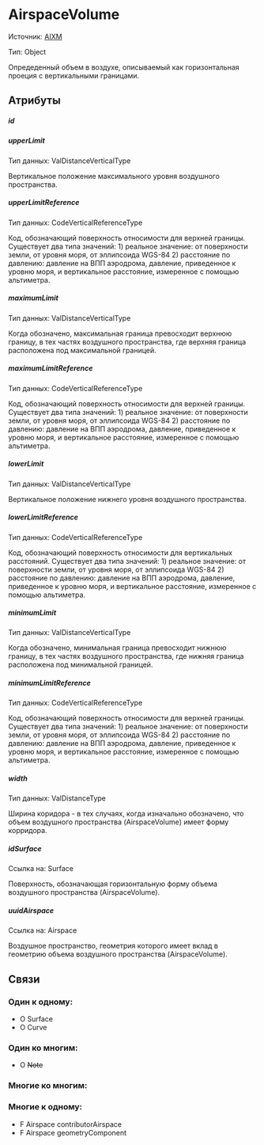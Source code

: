 AirspaceVolume
===============
Источник: [AIXM](https://extranet.eurocontrol.int/http://webprisme.cfmu.eurocontrol.int/aixmwiki_public/bin/view/AIXM/Class_AirspaceVolume)

Тип: Object

Опредеденный объем в воздухе, описываемый как горизонтальная проеция с вертикальными границами.

## Атрибуты

##### id

##### upperLimit
Тип данных: ValDistanceVerticalType

Вертикальное положение максимального уровня воздушного пространства.

##### upperLimitReference
Тип данных: CodeVerticalReferenceType

Код, обозначающий поверхность относимости для верхней границы.
Существует два типа значений: 1) реальное значение: от поверхности земли, от уровня моря, от эллипсоида WGS-84 2) расстояние по давлению: давление на ВПП аэродрома, давление, приведенное к уровню моря, и вертикальное расстояние, измеренное с помощью альтиметра.

##### maximumLimit
Тип данных: ValDistanceVerticalType

Когда обозначено, максимальная граница превосходит верхнюю границу, в тех частях воздушного пространства, где верхняя граница расположена под максимальной границей.

##### maximumLimitReference
Тип данных: CodeVerticalReferenceType

Код, обозначающий поверхность относимости для верхней границы.
Существует два типа значений: 1) реальное значение: от поверхности земли, от уровня моря, от эллипсоида WGS-84 2) расстояние по давлению: давление на ВПП аэродрома, давление, приведенное к уровню моря, и вертикальное расстояние, измеренное с помощью альтиметра.

##### lowerLimit
Тип данных: ValDistanceVerticalType

Вертикальное положение нижнего уровня воздушного пространства.

##### lowerLimitReference
Тип данных: CodeVerticalReferenceType

Код, обозначающий поверхность относимости для вертикальных расстояний.
Существует два типа значений: 1) реальное значение: от поверхности земли, от уровня моря, от эллипсоида WGS-84 2) расстояние по давлению: давление на ВПП аэродрома, давление, приведенное к уровню моря, и вертикальное расстояние, измеренное с помощью альтиметра.

##### minimumLimit
Тип данных: ValDistanceVerticalType

Когда обозначено, минимальная граница превосходит нижнюю границу, в тех частях воздушного пространства, где нижняя граница расположена под минимальной границей.

##### minimumLimitReference
Тип данных: CodeVerticalReferenceType

Код, обозначающий поверхность относимости для верхней границы.
Существует два типа значений: 1) реальное значение: от поверхности земли, от уровня моря, от эллипсоида WGS-84 2) расстояние по давлению: давление на ВПП аэродрома, давление, приведенное к уровню моря, и вертикальное расстояние, измеренное с помощью альтиметра.

##### width
Тип данных: ValDistanceType

Ширина коридора - в тех случаях, когда изначально обозначено, что объем воздушного пространства (AirspaceVolume) имеет форму корридора.

##### idSurface
Ссылка на: Surface

Поверхность, обозначающая горизонтальную форму объема воздушного пространства (AirspaceVolume).

##### uuidAirspace
Ссылка на: Airspace

Воздушное пространство, геометрия которого имеет вклад в геометрию объема воздушного пространства (AirspaceVolume).

## Связи

### Один к одному:

- O Surface
- O Curve

### Один ко многим:

- O ~~Note~~

### Многие ко многим:

### Многие к одному:

- F Airspace contributorAirspace
- F Airspace geometryComponent

